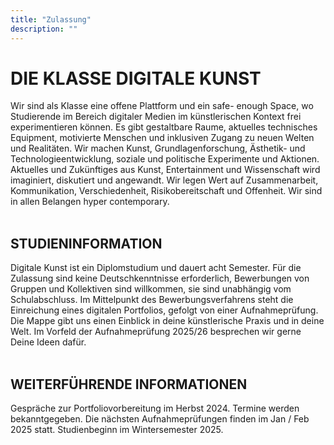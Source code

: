 ```yaml
---
title: "Zulassung"
description: ""
---
```

# DIE KLASSE DIGITALE KUNST
Wir sind als Klasse eine offene Plattform und ein safe- enough Space, wo Studierende im Bereich digitaler Medien im künstlerischen Kontext frei experimentieren können. Es gibt gestaltbare Raume, aktuelles technisches Equipment, motivierte Menschen und inklusiven Zugang zu neuen Welten und Realitäten. Wir machen Kunst, Grundlagenforschung, Ästhetik- und Technologieentwicklung, soziale und politische Experimente und Aktionen. Aktuelles und Zukünftiges aus Kunst, Entertainment und Wissenschaft wird imaginiert, diskutiert und angewandt. Wir legen Wert auf Zusammenarbeit, Kommunikation, Verschiedenheit, Risikobereitschaft und Offenheit. Wir sind in allen Belangen hyper contemporary.
<br/>
<br/>

## STUDIENINFORMATION
Digitale Kunst ist ein Diplomstudium und dauert acht Semester. Für die Zulassung sind keine Deutschkenntnisse erforderlich, Bewerbungen von Gruppen und Kollektiven sind willkommen, sie sind unabhängig vom Schulabschluss. Im Mittelpunkt des Bewerbungsverfahrens steht die Einreichung eines digitalen Portfolios, gefolgt von einer Aufnahmeprüfung. Die Mappe gibt uns einen Einblick in deine künstlerische Praxis und in deine Welt. Im Vorfeld der Aufnahmeprüfung 2025/26 besprechen wir gerne Deine
Ideen dafür.
<br/>
<br/>

## WEITERFÜHRENDE INFORMATIONEN
Gespräche zur Portfoliovorbereitung im Herbst 2024. Termine werden bekanntgegeben. Die nächsten Aufnahmeprüfungen finden im Jan / Feb 2025 statt. Studienbeginn im Wintersemester 2025.
<br/>
<br/>